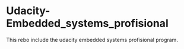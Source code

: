 # Udacity-Embedded_systems_profisional
 This rebo include the udacity embedded systems profisional program.

